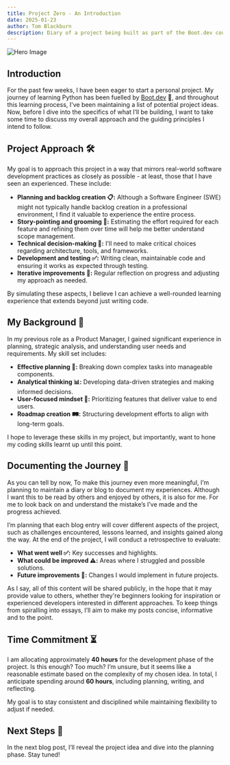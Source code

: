```yaml
---
title: Project Zero - An Introduction
date: 2025-01-23
author: Tom Blackburn
description: Diary of a project being built as part of the Boot.dev course
---
```


![Hero Image](https://images.unsplash.com/photo-1527219525722-f9767a7f2884?q=80&w=2073&auto=format&fit=crop&ixlib=rb-4.0.3&ixid=M3wxMjA3fDB8MHxwaG90by1wYWdlfHx8fGVufDB8fHx8fA%3D%3D)

## Introduction

For the past few weeks, I have been eager to start a personal project. My journey of learning Python has been fuelled by [Boot.dev](https://www.boot.dev/) 🐍, and throughout this learning process, I've been maintaining a list of potential project ideas. Now, before I dive into the specifics of what I’ll be building, I want to take some time to discuss my overall approach and the guiding principles I intend to follow.

## Project Approach **🛠️**

My goal is to approach this project in a way that mirrors real-world software development practices as closely as possible - at least, those that I have seen an experienced. These include:

- **Planning and backlog creation 📋:** Although a Software Engineer (SWE) might not typically handle backlog creation in a professional environment, I find it valuable to experience the entire process.
- **Story-pointing and grooming 🧹:** Estimating the effort required for each feature and refining them over time will help me better understand scope management.
- **Technical decision-making 🤔:** I'll need to make critical choices regarding architecture, tools, and frameworks.
- **Development and testing ✅:** Writing clean, maintainable code and ensuring it works as expected through testing.
- **Iterative improvements 🔄:** Regular reflection on progress and adjusting my approach as needed.

By simulating these aspects, I believe I can achieve a well-rounded learning experience that extends beyond just writing code.

## My Background **🎯**

In my previous role as a Product Manager, I gained significant experience in planning, strategic analysis, and understanding user needs and requirements. My skill set includes:

- **Effective planning 📅:** Breaking down complex tasks into manageable components.
- **Analytical thinking 📊:** Developing data-driven strategies and making informed decisions.
- **User-focused mindset 👥:** Prioritizing features that deliver value to end users.
- **Roadmap creation 🛤️:** Structuring development efforts to align with long-term goals.

I hope to leverage these skills in my project, but importantly, want to hone my coding skills learnt up until this point.

## **Documenting the Journey 📝**

As you can tell by now, To make this journey even more meaningful, I’m planning to maintain a diary or blog to document my experiences. Although I want this to be read by others and enjoyed by others, it is also for me. For me to look back on and understand the mistake’s I’ve made and the progress achieved. 

I’m planning that each blog entry will cover different aspects of the project, such as challenges encountered, lessons learned, and insights gained along the way. At the end of the project, I will conduct a retrospective to evaluate:

- **What went well ✅:** Key successes and highlights.
- **What could be improved ⚠️:** Areas where I struggled and possible solutions.
- **Future improvements 🔧:** Changes I would implement in future projects.

As I say, all of this content will be shared publicly, in the hope that it may provide value to others, whether they're beginners looking for inspiration or experienced developers interested in different approaches. To keep things from spiralling into essays, I’ll aim to make my posts concise, informative and to the point.

## **Time Commitment ⏳**

I am allocating approximately **40 hours** for the development phase of the project. Is this enough? Too much? I’m unsure, but it seems like a reasonable estimate based on the complexity of my chosen idea. In total, I anticipate spending around **60 hours**, including planning, writing, and reflecting.

My goal is to stay consistent and disciplined while maintaining flexibility to adjust if needed.

## Next Steps **🚀**

In the next blog post, I’ll reveal the project idea and dive into the planning phase. Stay tuned!